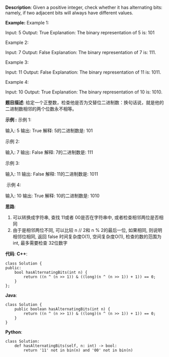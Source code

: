 __Description__:
Given a positive integer, check whether it has alternating bits: namely, if two adjacent bits will always have different values.

__Example:__
Example 1:

Input: 5
Output: True
Explanation:
The binary representation of 5 is: 101

Example 2:

Input: 7
Output: False
Explanation:
The binary representation of 7 is: 111.

Example 3:

Input: 11
Output: False
Explanation:
The binary representation of 11 is: 1011.

Example 4:

Input: 10
Output: True
Explanation:
The binary representation of 10 is: 1010.

__题目描述__:
给定一个正整数，检查他是否为交替位二进制数：换句话说，就是他的二进制数相邻的两个位数永不相等。

__示例 :__
示例 1:

输入: 5
输出: True
解释:
5的二进制数是: 101

示例 2:

输入: 7
输出: False
解释:
7的二进制数是: 111

示例 3:

输入: 11
输出: False
解释:
11的二进制数是: 1011

 示例 4:

输入: 10
输出: True
解释:
10的二进制数是: 1010

__思路__:
1. 可以转换成字符串, 查找 11或者 00是否在字符串中, 或者检查相邻两位是否相同
2. 由于是相邻两位不同, 可以比较 n // 2和 n % 2的最后一位, 如果相同, 则说明相邻位相同, 返回 false
时间复杂度O(1), 空间复杂度O(1), 检查的数的范围为 int, 最多需要检查 32位数字

__代码__:
__C++__:
```
class Solution {
public:
    bool hasAlternatingBits(int n) {
        return ((n ^ (n >> 1)) & ((long)(n ^ (n >> 1)) + 1)) == 0;
    }
};
```

__Java__:
```
class Solution {
    public boolean hasAlternatingBits(int n) {
        return ((n ^ (n >> 1)) & ((long)(n ^ (n >> 1)) + 1)) == 0;
    }
}
```

__Python__:
```
class Solution:
    def hasAlternatingBits(self, n: int) -> bool:
        return '11' not in bin(n) and '00' not in bin(n)
```